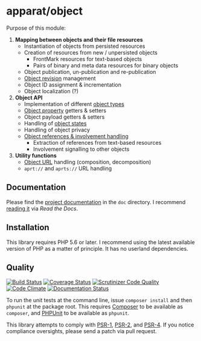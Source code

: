 # apparat/object

Purpose of this module:

1. **Mapping between objects and their file resources**
	* Instantiation of objects from persisted resources
	* Creation of resources from new / unpersisted objects
		* FrontMark resources for text-based objects
		* Pairs of binary and meta data resources for binary objects
	* Object publication, un-publication and re-publication
	* [Object revision](doc/object-revisions.md) management
	* Object ID assignment & incrementation
	* Object localization (?)
2. **Object API**
    * Implementation of different [object types](doc/object-types.md)
	* [Object property](doc/object-properties.md) getters & setters
	* Object payload getters & setters
	* Handling of [object states](doc/object-states.md)
	* Handling of object privacy
	* [Object references & involvement handling](doc/object-revisions.md#object-cross-references)
		* Extraction of references from text-based resources
		* Involvement signalling to other objects
3. **Utility functions**
	* [Object URL](doc/object-url.md) handling (composition, decomposition)
	* `aprt://` and `aprts://` URL handling

## Documentation

Please find the [project documentation](doc/index.md) in the `doc` directory. I recommend [reading it](http://apparat-object.readthedocs.io/) via *Read the Docs*.

## Installation

This library requires PHP 5.6 or later. I recommend using the latest available version of PHP as a matter of principle. It has no userland dependencies.

## Quality

[![Build Status](https://secure.travis-ci.org/apparat/object.svg)](https://travis-ci.org/apparat/object)
[![Coverage Status](https://coveralls.io/repos/apparat/object/badge.svg?branch=master&service=github)](https://coveralls.io/github/apparat/object?branch=master)
[![Scrutinizer Code Quality](https://scrutinizer-ci.com/g/apparat/object/badges/quality-score.png?b=master)](https://scrutinizer-ci.com/g/apparat/object/?branch=master)
[![Code Climate](https://codeclimate.com/github/apparat/object/badges/gpa.svg)](https://codeclimate.com/github/apparat/object)
[![Documentation Status](https://readthedocs.org/projects/apparat-object/badge/?version=latest)](http://apparat-object.readthedocs.io/en/latest/?badge=latest)

To run the unit tests at the command line, issue `composer install` and then `phpunit` at the package root. This requires [Composer](http://getcomposer.org/) to be available as `composer`, and [PHPUnit](http://phpunit.de/manual/) to be available as `phpunit`.

This library attempts to comply with [PSR-1][], [PSR-2][], and [PSR-4][]. If you notice compliance oversights, please send a patch via pull request.

[PSR-1]: https://github.com/php-fig/fig-standards/blob/master/accepted/PSR-1-basic-coding-standard.md
[PSR-2]: https://github.com/php-fig/fig-standards/blob/master/accepted/PSR-2-coding-style-guide.md
[PSR-4]: https://github.com/php-fig/fig-standards/blob/master/accepted/PSR-4-autoloader.md
